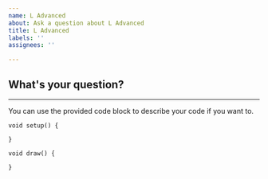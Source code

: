 ```yaml
---
name: L Advanced
about: Ask a question about L Advanced
title: L Advanced
labels: ''
assignees: ''

---
```

## What's your question?


---
You can use the provided code block to describe your code if you want to.

```processing
void setup() {

}

void draw() {

}
```